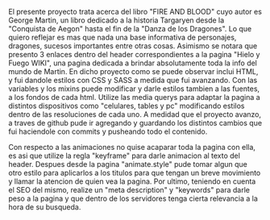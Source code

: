 El presente proyecto trata acerca del libro "FIRE AND BLOOD" cuyo autor es George Martin, un libro dedicado a la historia Targaryen desde la "Conquista de Aegon" hasta el fin de la "Danza de los Dragones". Lo que quiero reflejar es mas que nada una base informativa de personajes, dragones, sucesos importantes entre otras cosas. Asimismo se notara que 
presento 3 enlaces dentro del header correspondientes a la pagina "Hielo y Fuego WIKI", una pagina dedicada a brindar absolutamente toda la info del mundo de Martin.
En dicho proyecto como se puede observar inclui HTML, y fui dandole estilos con CSS y SASS a medida que fui avanzando. Con las variables y los mixins puede modificar y darle estilos tambien a las fuentes, a los fondos de cada html. Utilize las media querys para adaptar la pagina a distintos dispositivos como "celulares, tables y pc" modificando estilos 
dentro de las resoluciones de cada uno. A medidad que el proyecto avanzo, a traves de github pude ir agregando y guardando los distintos cambios que fui haciendole con commits y pusheando todo el contenido.

Con respecto a las animaciones no quise acaparar toda la pagina con ella, es asi que utilize la regla "keyframe" para darle animacion al texto del header. Despues desde la pagina "animate.style" pude tomar algun que otro estilo para aplicarlos a los titulos para que tengan un breve movimiento y llamar la atencion de quien vea la pagina. 
Por ultimo, teniendo en cuenta el SEO del mismo, realize un "meta description" y "keywords" para darle peso a la pagina y que dentro de los servidores tenga cierta relevancia a la hora de su busqueda.


